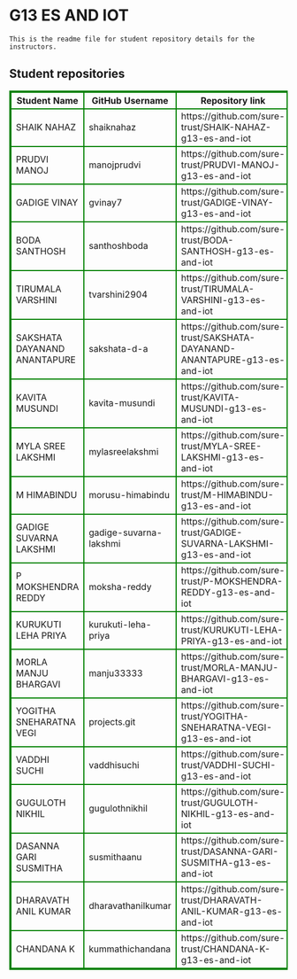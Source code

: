 # G13 ES AND IOT
    This is the readme file for student repository details for the instructors.
## Student repositories 
<table style="border : 2px solid green; width:100%;">
<tr >
<th style="border : 2px solid green;">Student Name</th>
<th style="border : 2px solid green;">GitHub Username</th>
<th style="border : 2px solid green;">Repository link</th>
</tr>
<tr style="border : 2px solid green;">
<td style="border : 2px solid green;">SHAIK NAHAZ</td> 

<td style="border : 2px solid green;">shaiknahaz</td> 

<td style="border : 2px solid green;">https://github.com/sure-trust/SHAIK-NAHAZ-g13-es-and-iot</td> 
</tr>

<tr style="border : 2px solid green;">
<td style="border : 2px solid green;">PRUDVI MANOJ</td> 

<td style="border : 2px solid green;">manojprudvi</td> 

<td style="border : 2px solid green;">https://github.com/sure-trust/PRUDVI-MANOJ-g13-es-and-iot</td> 
</tr>

<tr style="border : 2px solid green;">
<td style="border : 2px solid green;">GADIGE VINAY</td> 

<td style="border : 2px solid green;">gvinay7</td> 

<td style="border : 2px solid green;">https://github.com/sure-trust/GADIGE-VINAY-g13-es-and-iot</td> 
</tr>

<tr style="border : 2px solid green;">
<td style="border : 2px solid green;">BODA SANTHOSH</td> 

<td style="border : 2px solid green;">santhoshboda</td> 

<td style="border : 2px solid green;">https://github.com/sure-trust/BODA-SANTHOSH-g13-es-and-iot</td> 
</tr>

<tr style="border : 2px solid green;">
<td style="border : 2px solid green;">TIRUMALA VARSHINI</td> 

<td style="border : 2px solid green;">tvarshini2904</td> 

<td style="border : 2px solid green;">https://github.com/sure-trust/TIRUMALA-VARSHINI-g13-es-and-iot</td> 
</tr>

<tr style="border : 2px solid green;">
<td style="border : 2px solid green;">SAKSHATA DAYANAND ANANTAPURE</td> 

<td style="border : 2px solid green;">sakshata-d-a</td> 

<td style="border : 2px solid green;">https://github.com/sure-trust/SAKSHATA-DAYANAND-ANANTAPURE-g13-es-and-iot</td> 
</tr>

<tr style="border : 2px solid green;">
<td style="border : 2px solid green;">KAVITA MUSUNDI</td> 

<td style="border : 2px solid green;">kavita-musundi</td> 

<td style="border : 2px solid green;">https://github.com/sure-trust/KAVITA-MUSUNDI-g13-es-and-iot</td> 
</tr>

<tr style="border : 2px solid green;">
<td style="border : 2px solid green;">MYLA SREE LAKSHMI</td> 

<td style="border : 2px solid green;">mylasreelakshmi</td> 

<td style="border : 2px solid green;">https://github.com/sure-trust/MYLA-SREE-LAKSHMI-g13-es-and-iot</td> 
</tr>

<tr style="border : 2px solid green;">
<td style="border : 2px solid green;">M HIMABINDU</td> 

<td style="border : 2px solid green;">morusu-himabindu</td> 

<td style="border : 2px solid green;">https://github.com/sure-trust/M-HIMABINDU-g13-es-and-iot</td> 
</tr>

<tr style="border : 2px solid green;">
<td style="border : 2px solid green;">GADIGE SUVARNA LAKSHMI</td> 

<td style="border : 2px solid green;">gadige-suvarna-lakshmi</td> 

<td style="border : 2px solid green;">https://github.com/sure-trust/GADIGE-SUVARNA-LAKSHMI-g13-es-and-iot</td> 
</tr>

<tr style="border : 2px solid green;">
<td style="border : 2px solid green;">P MOKSHENDRA REDDY</td> 

<td style="border : 2px solid green;">moksha-reddy</td> 

<td style="border : 2px solid green;">https://github.com/sure-trust/P-MOKSHENDRA-REDDY-g13-es-and-iot</td> 
</tr>

<tr style="border : 2px solid green;">
<td style="border : 2px solid green;">KURUKUTI LEHA PRIYA</td> 

<td style="border : 2px solid green;">kurukuti-leha-priya</td> 

<td style="border : 2px solid green;">https://github.com/sure-trust/KURUKUTI-LEHA-PRIYA-g13-es-and-iot</td> 
</tr>

<tr style="border : 2px solid green;">
<td style="border : 2px solid green;">MORLA MANJU BHARGAVI</td> 

<td style="border : 2px solid green;">manju33333</td> 

<td style="border : 2px solid green;">https://github.com/sure-trust/MORLA-MANJU-BHARGAVI-g13-es-and-iot</td> 
</tr>

<tr style="border : 2px solid green;">
<td style="border : 2px solid green;">YOGITHA SNEHARATNA VEGI</td> 

<td style="border : 2px solid green;">projects.git</td> 

<td style="border : 2px solid green;">https://github.com/sure-trust/YOGITHA-SNEHARATNA-VEGI-g13-es-and-iot</td> 
</tr>

<tr style="border : 2px solid green;">
<td style="border : 2px solid green;">VADDHI SUCHI</td> 

<td style="border : 2px solid green;">vaddhisuchi</td> 

<td style="border : 2px solid green;">https://github.com/sure-trust/VADDHI-SUCHI-g13-es-and-iot</td> 
</tr>

<tr style="border : 2px solid green;">
<td style="border : 2px solid green;">GUGULOTH NIKHIL</td> 

<td style="border : 2px solid green;">gugulothnikhil</td> 

<td style="border : 2px solid green;">https://github.com/sure-trust/GUGULOTH-NIKHIL-g13-es-and-iot</td> 
</tr>

<tr style="border : 2px solid green;">
<td style="border : 2px solid green;">DASANNA GARI SUSMITHA</td> 

<td style="border : 2px solid green;">susmithaanu</td> 

<td style="border : 2px solid green;">https://github.com/sure-trust/DASANNA-GARI-SUSMITHA-g13-es-and-iot</td> 
</tr>

<tr style="border : 2px solid green;">
<td style="border : 2px solid green;">DHARAVATH ANIL KUMAR</td> 

<td style="border : 2px solid green;">dharavathanilkumar</td> 

<td style="border : 2px solid green;">https://github.com/sure-trust/DHARAVATH-ANIL-KUMAR-g13-es-and-iot</td> 
</tr>

<tr style="border : 2px solid green;">
<td style="border : 2px solid green;">CHANDANA K</td> 

<td style="border : 2px solid green;">kummathichandana</td> 

<td style="border : 2px solid green;">https://github.com/sure-trust/CHANDANA-K-g13-es-and-iot</td> 
</tr>
